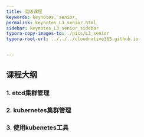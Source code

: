 ```yaml
---
title: 高级课程
keywords: keynotes, senior, 
permalink: keynotes_L3_senior.html
sidebar: keynotes_L3_senior_sidebar
typora-copy-images-to: ./pics/L3_senior
typora-root-url: ../../../cloudnative365.github.io


---
```


## 课程大纲

### 1. etcd集群管理

### 2. kubernetes集群管理

### 3. 使用kubenetes工具